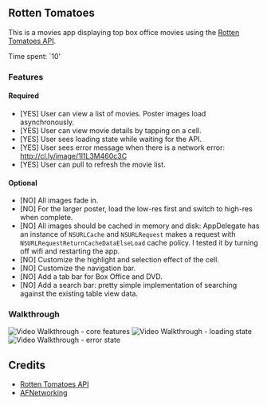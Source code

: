 ## Rotten Tomatoes

This is a movies app displaying top box office movies using the [Rotten Tomatoes API](http://developer.rottentomatoes.com/docs/read/JSON).

Time spent: `10'

### Features

#### Required

- [YES] User can view a list of movies. Poster images load asynchronously.
- [YES] User can view movie details by tapping on a cell.
- [YES] User sees loading state while waiting for the API.
- [YES] User sees error message when there is a network error: http://cl.ly/image/1l1L3M460c3C
- [YES] User can pull to refresh the movie list.

#### Optional

- [NO] All images fade in.
- [NO] For the larger poster, load the low-res first and switch to high-res when complete.
- [NO] All images should be cached in memory and disk: AppDelegate has an instance of `NSURLCache` and `NSURLRequest` makes a request with `NSURLRequestReturnCacheDataElseLoad` cache policy. I tested it by turning off wifi and restarting the app.
- [NO] Customize the highlight and selection effect of the cell.
- [NO] Customize the navigation bar.
- [NO] Add a tab bar for Box Office and DVD.
- [NO] Add a search bar: pretty simple implementation of searching against the existing table view data.

### Walkthrough
![Video Walkthrough - core features](http://imgur.com/s7rmoZf.gif)
![Video Walkthrough - loading state](http://imgur.com/mClvxSn.gif)
![Video Walkthrough - error state](http://imgur.com/3tHcErL.gif)

Credits
---------
* [Rotten Tomatoes API](http://developer.rottentomatoes.com/docs/read/JSON)
* [AFNetworking](https://github.com/AFNetworking/AFNetworking)
